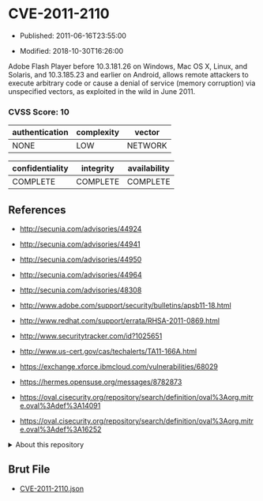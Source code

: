 # CVE-2011-2110

- Published: 2011-06-16T23:55:00

- Modified: 2018-10-30T16:26:00

Adobe Flash Player before 10.3.181.26 on Windows, Mac OS X, Linux, and Solaris, and 10.3.185.23 and earlier on Android, allows remote attackers to execute arbitrary code or cause a denial of service (memory corruption) via unspecified vectors, as exploited in the wild in June 2011.

### CVSS Score: **10**

| authentication | complexity | vector |
| --- | --- | --- |
| NONE | LOW | NETWORK |

| confidentiality | integrity | availability |
| --- | --- | --- |
| COMPLETE | COMPLETE | COMPLETE |

## References

* http://secunia.com/advisories/44924

* http://secunia.com/advisories/44941

* http://secunia.com/advisories/44950

* http://secunia.com/advisories/44964

* http://secunia.com/advisories/48308

* http://www.adobe.com/support/security/bulletins/apsb11-18.html

* http://www.redhat.com/support/errata/RHSA-2011-0869.html

* http://www.securitytracker.com/id?1025651

* http://www.us-cert.gov/cas/techalerts/TA11-166A.html

* https://exchange.xforce.ibmcloud.com/vulnerabilities/68029

* https://hermes.opensuse.org/messages/8782873

* https://oval.cisecurity.org/repository/search/definition/oval%3Aorg.mitre.oval%3Adef%3A14091

* https://oval.cisecurity.org/repository/search/definition/oval%3Aorg.mitre.oval%3Adef%3A16252

<details>
<summary>About this repository</summary> 

  This repository is part of the project [Live Hack CVE](https://github.com/Live-Hack-CVE). Main website can be found [www.live-hack.org](https://www.live-hack.org) 
  
  Made by [Sn0wAlice](https://github.com/Sn0wAlice) for the people that care about security and need to have a feed of the latest CVEs. Hope you enjoy it, don't forget to star the repo and follow me on [Twitter](https://twitter.com/Sn0wAlice) and [Github](https://github.com/Sn0wAlice). And that is my [personnal website](https://www.alice-snow.me/)

  - [Home Page](https://github.com/Live-Hack-CVE)
  - [Framework](https://github.com/Live-Hack-CVE/cve-framework)
  - [CVE database](https://github.com/Live-Hack-CVE/full_database)
  - [Changelog](https://github.com/Live-Hack-CVE/Changelog)
</details>

## Brut File

* [CVE-2011-2110.json](https://raw.githubusercontent.com/Live-Hack-CVE/full_database/main/cves/2011/CVE-2011-2110.json)

